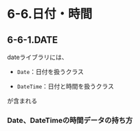 6-6.日付・時間
============

## 6-6-1.DATE

dateライブラリには、

* `Date`：日付を扱うクラス

* `DateTime`：日付と時間を扱うクラス

が含まれる

### Date、DateTimeの時間データの持ち方
